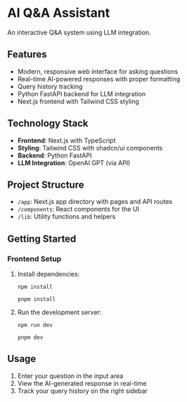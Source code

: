 # AI Q&A Assistant

An interactive Q&A system using LLM integration.

## Features

- Modern, responsive web interface for asking questions
- Real-time AI-powered responses with proper formatting
- Query history tracking
- Python FastAPI backend for LLM integration
- Next.js frontend with Tailwind CSS styling

## Technology Stack

- **Frontend**: Next.js with TypeScript
- **Styling**: Tailwind CSS with shadcn/ui components
- **Backend**: Python FastAPI
- **LLM Integration**: OpenAI GPT (via API)

## Project Structure

- `/app`: Next.js app directory with pages and API routes
- `/components`: React components for the UI
- `/lib`: Utility functions and helpers

## Getting Started

### Frontend Setup

1. Install dependencies:
   ```
   npm install

   pnpm install
   ```

2. Run the development server:
   ```
   npm run dev

   pnpm dev
   ```

## Usage

1. Enter your question in the input area
2. View the AI-generated response in real-time
3. Track your query history on the right sidebar

